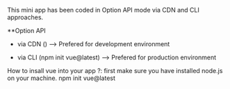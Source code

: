 This mini app has been coded in Option API mode via CDN and CLI approaches.

**Option API 
  - via CDN (<script  src="https://unpkg.com/vue@3/dist/vue.global.js"></script>) --> Prefered for development environment
                     
  - via CLI (npm init vue@latest) --> Prefered for production environment

How to insall vue into your app ?:
first make sure you have installed node.js on your machine.
npm init vue@latest
